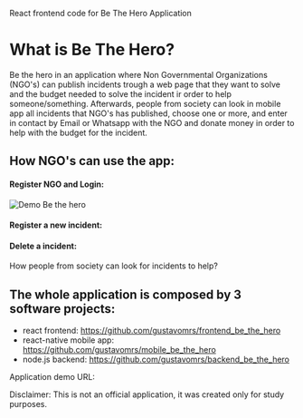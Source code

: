 React frontend code for Be The Hero Application

# What is Be The Hero?

Be the hero in an application where Non Governmental Organizations (NGO's) can publish incidents trough a web page that they want to solve and the budget needed to solve the incident ir order to help someone/something. Afterwards, people from society can look in mobile app all incidents that NGO's has published, choose one or more, and enter in contact by Email or Whatsapp with the NGO and donate money in order to help with the budget for the incident.

## How NGO's can use the app:


#### Register NGO and Login:

![Demo Be the hero](https://drive.google.com/u/0/uc?id=1npkE5bTa-XrGXJNRuqLwL39DRrO0aoMm&export=download)


<a href="//imgur.com/KqdIts4"></a>

#### Register a new incident:


#### Delete a incident:

How people from society can look for incidents to help?


## The whole application is composed by 3 software projects:

- react frontend: https://github.com/gustavomrs/frontend_be_the_hero
- react-native mobile app: https://github.com/gustavomrs/mobile_be_the_hero
- node.js backend: https://github.com/gustavomrs/backend_be_the_hero



Application demo URL:

Disclaimer: This is not an official application, it was created only for study purposes.